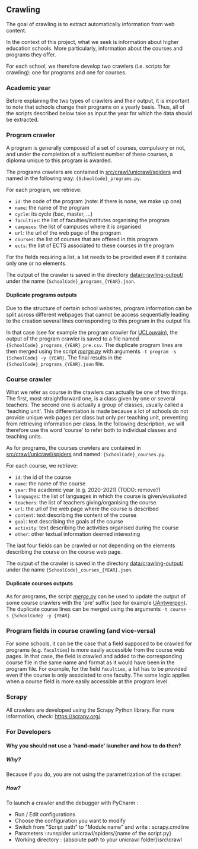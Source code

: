 ## Crawling

The goal of crawling is to extract automatically information from web content.

In the context of this project, what we seek is information about higher education schools.
More particularly, information about the courses and programs they offer.

For each school, we therefore develop two crawlers (i.e. scripts for crawling): one for programs and one for courses.

### Academic year

Before explaining the two types of crawlers and their output, it is important to note that 
schools change their programs on a yearly basis. Thus, all of the scripts described below take as 
input the year for which the data should be extracted.

### Program crawler

A program is generally composed of a set of courses, compulsory or not, and under the completion of a sufficient number
of these courses, a diploma unique to this program is awarded.

The programs crawlers are contained in [src/crawl/unicrawl/spiders](unicrawl/spiders) and named in the following way: 
```{SchoolCode}_programs.py```.

For each program, we retrieve:
- ```id```: the code of the program (note: if there is none, we make up one)
- ```name```: the name of the program
- ```cycle```: its cycle (bac, master, ...)
- ```faculties```: the list of faculties/institutes organising the program
- ```campuses```: the list of campuses where it is organised
- ```url```: the url of the web page of the program
- ```courses```: the list of courses that are offered in this program
- ```ects```: the list of ECTS associated to these courses in the program

For the fields requiring a list, a list needs to be provided even if it contains only one or no elements.

The output of the crawler is saved in the directory [data/crawling-output/](../../data/crawling-output) 
under the name ```{SchoolCode}_programs_{YEAR}.json```.

#### Duplicate programs outputs
Due to the structure of certain school websites, program information can be split across different webpages
that cannot be access sequentially leading to the creation several lines corresponding
to this program in the output file

In that case (see for example the program crawler for [UCLouvain](unicrawl/spiders/ucl_programs.py)), the output
of the program crawler is saved to a file named ```{SchoolCode}_programs_{YEAR}_pre.csv```.
The duplicate program lines are then merged using the script [*merge.py*](merge.py) with arguments
```-t program -s {SchoolCode} -y {YEAR}```. The final results in the ```{SchoolCode}_programs_{YEAR}.json``` file.


### Course crawler

What we refer as course in the crawlers can actually be one of two things. 
The first, most straightforward one, is a class given by one or several teachers. 
The second one is actually a group of classes, usually called a 'teaching unit'.
This differentiation is made because a lot of schools do not provide unique web pages per class
but only per teaching unit, preventing from retrieving information per class.
In the following description, we will therefore use the word 'course' to refer both 
to individual classes and teaching units.

As for programs, the courses crawlers are contained in [src/crawl/unicrawl/spiders](unicrawl/spiders) 
and named: ```{SchoolCode}_courses.py```.

For each course, we retrieve:
- ```id```: the id of the course
- ```name```: the name of the course
- ```year```: the academic year (e.g. 2020-2021) (TODO: remove?)  
- ```languages```: the list of languages in which the course is given/evaluated
- ```teachers```: the list of teachers giving/organising the course
- ```url```: the url of the web page where the course is described
- ```content```: text describing the content of the course
- ```goal```: text describing the goals of the course
- ```activity```: text describing the activities organised during the course
- ```other```: other textual information deemed interesting

The last four fields can be crawled or not depending on the elements describing
the course on the course web page.

The output of the crawler is saved in the directory [data/crawling-output/](../../data/crawling-output) 
under the name ```{SchoolCode}_courses_{YEAR}.json```.

#### Duplicate courses outputs
As for programs, the script [*merge.py*](merge.py) can be used to update the output of some
course crawlers with the 'pre' suffix 
(see for example [UAntwerpen](unicrawl/spiders/uantwerpen_courses.py)).
The duplicate course lines can be merged using the arguments
```-t course -s {SchoolCode} -y {YEAR}```.


### Program fields in course crawling (and vice-versa)

For some schools, it can be the case that a field supposed to be crawled for programs (e.g. ```faculties```)
is more easily accessible from the course web pages.
In that case, the field is crawled and added to the corresponding
course file in the same name and format as it would have been in the program file.
For example, for the field ```faculties```, a list has to be provided even if the
course is only associated to one faculty.
The same logic applies when a course field is more easily accessible at the program level.


### Scrapy

All crawlers are developed using the Scrapy Python library.
For more information, check: https://scrapy.org/.

### For Developers
#### Why you should not use a 'hand-made' launcher and how to do then?

##### Why?
Because if you do, you are not using the parametrization of the scraper.

##### How?
To launch a crawler and the debugger with PyCharm :
- Run / Edit configurations
- Choose the configuration you want to modify
- Switch from "Script path" to "Module name" and write : scrapy.cmdline
- Parameters : runspider unicrawl/spiders/{name of the script.py}
- Working directory : {absolute path to your unicrawl folder}\src\crawl
